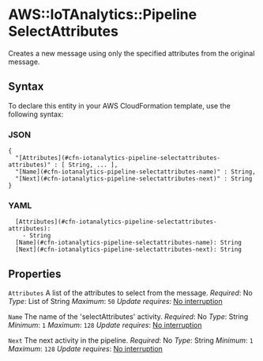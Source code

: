 # AWS::IoTAnalytics::Pipeline SelectAttributes<a name="aws-properties-iotanalytics-pipeline-selectattributes"></a>

Creates a new message using only the specified attributes from the original message\.

## Syntax<a name="aws-properties-iotanalytics-pipeline-selectattributes-syntax"></a>

To declare this entity in your AWS CloudFormation template, use the following syntax:

### JSON<a name="aws-properties-iotanalytics-pipeline-selectattributes-syntax.json"></a>

```
{
  "[Attributes](#cfn-iotanalytics-pipeline-selectattributes-attributes)" : [ String, ... ],
  "[Name](#cfn-iotanalytics-pipeline-selectattributes-name)" : String,
  "[Next](#cfn-iotanalytics-pipeline-selectattributes-next)" : String
}
```

### YAML<a name="aws-properties-iotanalytics-pipeline-selectattributes-syntax.yaml"></a>

```
  [Attributes](#cfn-iotanalytics-pipeline-selectattributes-attributes):
    - String
  [Name](#cfn-iotanalytics-pipeline-selectattributes-name): String
  [Next](#cfn-iotanalytics-pipeline-selectattributes-next): String
```

## Properties<a name="aws-properties-iotanalytics-pipeline-selectattributes-properties"></a>

`Attributes`  <a name="cfn-iotanalytics-pipeline-selectattributes-attributes"></a>
A list of the attributes to select from the message\.
*Required*: No
*Type*: List of String
*Maximum*: `50`
*Update requires*: [No interruption](https://docs.aws.amazon.com/AWSCloudFormation/latest/UserGuide/using-cfn-updating-stacks-update-behaviors.html#update-no-interrupt)

`Name`  <a name="cfn-iotanalytics-pipeline-selectattributes-name"></a>
The name of the 'selectAttributes' activity\.
*Required*: No
*Type*: String
*Minimum*: `1`
*Maximum*: `128`
*Update requires*: [No interruption](https://docs.aws.amazon.com/AWSCloudFormation/latest/UserGuide/using-cfn-updating-stacks-update-behaviors.html#update-no-interrupt)

`Next`  <a name="cfn-iotanalytics-pipeline-selectattributes-next"></a>
The next activity in the pipeline\.
*Required*: No
*Type*: String
*Minimum*: `1`
*Maximum*: `128`
*Update requires*: [No interruption](https://docs.aws.amazon.com/AWSCloudFormation/latest/UserGuide/using-cfn-updating-stacks-update-behaviors.html#update-no-interrupt)
